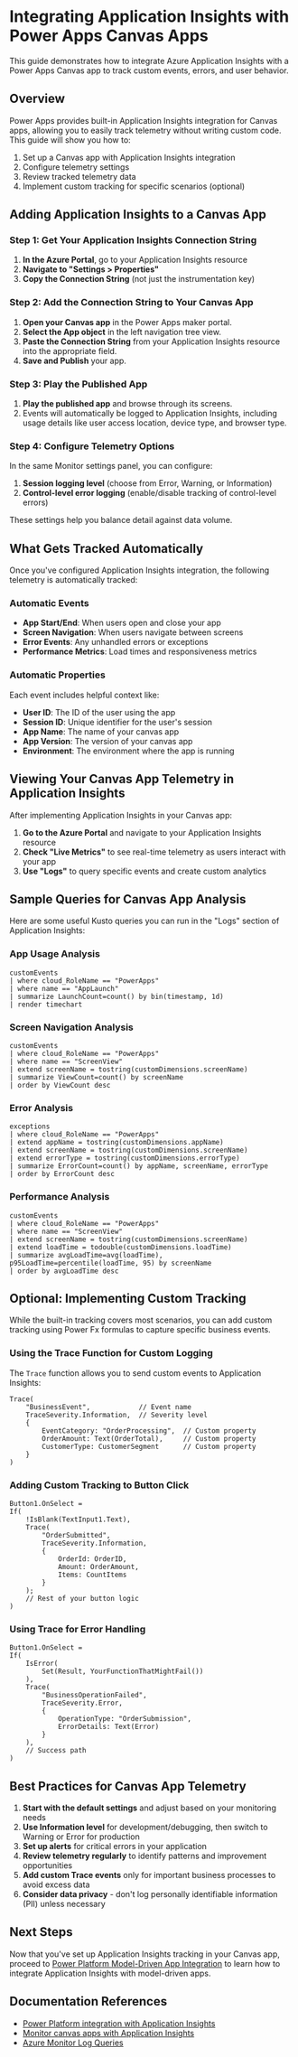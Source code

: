 # Integrating Application Insights with Power Apps Canvas Apps

This guide demonstrates how to integrate Azure Application Insights with a Power Apps Canvas app to track custom events, errors, and user behavior.

## Overview

Power Apps provides built-in Application Insights integration for Canvas apps, allowing you to easily track telemetry without writing custom code. This guide will show you how to:

1. Set up a Canvas app with Application Insights integration
2. Configure telemetry settings
3. Review tracked telemetry data
4. Implement custom tracking for specific scenarios (optional)

## Adding Application Insights to a Canvas App

### Step 1: Get Your Application Insights Connection String

1. **In the Azure Portal**, go to your Application Insights resource
2. **Navigate to "Settings > Properties"**
3. **Copy the Connection String** (not just the instrumentation key)

### Step 2: Add the Connection String to Your Canvas App

1. **Open your Canvas app** in the Power Apps maker portal.
2. **Select the App object** in the left navigation tree view.
3. **Paste the Connection String** from your Application Insights resource into the appropriate field.
4. **Save and Publish** your app.

### Step 3: Play the Published App

1. **Play the published app** and browse through its screens.
2. Events will automatically be logged to Application Insights, including usage details like user access location, device type, and browser type.

### Step 4: Configure Telemetry Options

In the same Monitor settings panel, you can configure:

1. **Session logging level** (choose from Error, Warning, or Information)
2. **Control-level error logging** (enable/disable tracking of control-level errors)

These settings help you balance detail against data volume.

## What Gets Tracked Automatically

Once you've configured Application Insights integration, the following telemetry is automatically tracked:

### Automatic Events

- **App Start/End**: When users open and close your app
- **Screen Navigation**: When users navigate between screens
- **Error Events**: Any unhandled errors or exceptions
- **Performance Metrics**: Load times and responsiveness metrics

### Automatic Properties

Each event includes helpful context like:

- **User ID**: The ID of the user using the app
- **Session ID**: Unique identifier for the user's session
- **App Name**: The name of your canvas app
- **App Version**: The version of your canvas app
- **Environment**: The environment where the app is running

## Viewing Your Canvas App Telemetry in Application Insights

After implementing Application Insights in your Canvas app:

1. **Go to the Azure Portal** and navigate to your Application Insights resource
2. **Check "Live Metrics"** to see real-time telemetry as users interact with your app
3. **Use "Logs"** to query specific events and create custom analytics

## Sample Queries for Canvas App Analysis

Here are some useful Kusto queries you can run in the "Logs" section of Application Insights:

### App Usage Analysis

```kusto
customEvents
| where cloud_RoleName == "PowerApps"
| where name == "AppLaunch" 
| summarize LaunchCount=count() by bin(timestamp, 1d)
| render timechart
```

### Screen Navigation Analysis

```kusto
customEvents
| where cloud_RoleName == "PowerApps"
| where name == "ScreenView" 
| extend screenName = tostring(customDimensions.screenName)
| summarize ViewCount=count() by screenName
| order by ViewCount desc
```

### Error Analysis

```kusto
exceptions
| where cloud_RoleName == "PowerApps"
| extend appName = tostring(customDimensions.appName)
| extend screenName = tostring(customDimensions.screenName)
| extend errorType = tostring(customDimensions.errorType)
| summarize ErrorCount=count() by appName, screenName, errorType
| order by ErrorCount desc
```

### Performance Analysis

```kusto
customEvents
| where cloud_RoleName == "PowerApps"
| where name == "ScreenView" 
| extend screenName = tostring(customDimensions.screenName)
| extend loadTime = todouble(customDimensions.loadTime)
| summarize avgLoadTime=avg(loadTime), p95LoadTime=percentile(loadTime, 95) by screenName
| order by avgLoadTime desc
```

## Optional: Implementing Custom Tracking

While the built-in tracking covers most scenarios, you can add custom tracking using Power Fx formulas to capture specific business events.

### Using the Trace Function for Custom Logging

The `Trace` function allows you to send custom events to Application Insights:

```
Trace(
    "BusinessEvent",            // Event name
    TraceSeverity.Information,  // Severity level
    {
        EventCategory: "OrderProcessing",  // Custom property
        OrderAmount: Text(OrderTotal),     // Custom property
        CustomerType: CustomerSegment      // Custom property
    }
)
```

### Adding Custom Tracking to Button Click

```
Button1.OnSelect = 
If(
    !IsBlank(TextInput1.Text),
    Trace(
        "OrderSubmitted", 
        TraceSeverity.Information,
        {
            OrderId: OrderID,
            Amount: OrderAmount,
            Items: CountItems
        }
    );
    // Rest of your button logic
)
```

### Using Trace for Error Handling

```
Button1.OnSelect = 
If(
    IsError(
        Set(Result, YourFunctionThatMightFail())
    ),
    Trace(
        "BusinessOperationFailed",
        TraceSeverity.Error,
        {
            OperationType: "OrderSubmission",
            ErrorDetails: Text(Error)
        }
    ),
    // Success path
)
```

## Best Practices for Canvas App Telemetry

1. **Start with the default settings** and adjust based on your monitoring needs
2. **Use Information level** for development/debugging, then switch to Warning or Error for production
3. **Set up alerts** for critical errors in your application
4. **Review telemetry regularly** to identify patterns and improvement opportunities
5. **Add custom Trace events** only for important business processes to avoid excess data
6. **Consider data privacy** - don't log personally identifiable information (PII) unless necessary

## Next Steps

Now that you've set up Application Insights tracking in your Canvas app, proceed to [Power Platform Model-Driven App Integration](./04-Model-Driven-App-Integration.md) to learn how to integrate Application Insights with model-driven apps.

## Documentation References

- [Power Platform integration with Application Insights](https://learn.microsoft.com/en-us/power-platform/admin/overview-integration-application-insights)
- [Monitor canvas apps with Application Insights](https://learn.microsoft.com/en-us/power-platform/admin/monitor-canvas-apps)
- [Azure Monitor Log Queries](https://docs.microsoft.com/en-us/azure/azure-monitor/logs/log-query-overview)